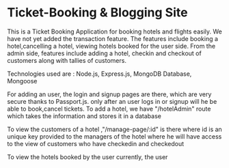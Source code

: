 # Ticket-Booking & Blogging Site


This is a Ticket Booking Application for booking hotels and flights easily. We have not yet added the transaction feature.
The features include booking a hotel,cancelling a hotel, viewing hotels booked for the user side.
From the admin side, features include adding a hotel, checkin and checkout of customers along with tallies of customers.


Technologies used are : Node.js, Express.js, MongoDB Database, Mongoose


For adding an user, the login and signup pages are there, which are very secure thanks to Passport.js. 
only after an user logs in or signup will he be able to book,cancel tickets.
To add a hotel, we have  "/hotelAdmin" route which takes the information and stores it in a database

To view the customers of a hotel ,"/manage-page/:id" is there where id is an unique key provided to the managers of the hotel where he will have access to the view of customers who have checkedin and checkedout


To view the hotels booked by the user currently, the user 
